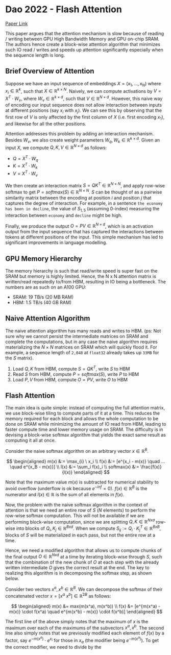 # Dao 2022 - Flash Attention

[Paper Link](https://arxiv.org/pdf/2205.14135.pdf)

This paper argues that the attention mechanism is slow because of reading / writing between GPU High Bandwidth Memory and GPU on-chip SRAM. The authors hence create a block-wise attention algorithm that minimizes such IO read / writes and speeds up attention significantly especially when the sequence length is long.

## Brief Overview of Attention

Suppose we have an input sequence of embeddings $X = (x_1, ..., x_N)$ where $x_i \in \mathbb{R}^k$, such that $X \in \mathbb{R}^{k \times N}$. Naively, we can compute activations by $V = X^T \cdot W_v$, where $W_v \in \mathbb{R}^{k \times d}$, such that $V \in \mathbb{R}^{N \times d}$. However, this naive way of encoding our input sequence does not allow interaction between inputs at different positions (say $x_i$ with $x_j$). We can see this by observing that the first row of $V$ is only affected by the first column of $X$ (i.e. first encoding $x_1$), and likewise for all the other positions.

Attention addresses this problem by adding an interaction mechanism. Besides $W_v$, we also create weight parameters $W_q, W_k \in \mathbb{R}^{k \times d}$. Given an input $X$, we compute $Q, K, V \in \mathbb{R}^{N \times d}$ as follows:
- $Q = X^T \cdot W_q$
- $K = X^T \cdot W_k$
- $V = X^T \cdot W_v$

We then create an interaction matrix $S = QK^T \in \mathbb{R}^{N \times N}$, and apply row-wise softmax to get $P = softmax(S) \in \mathbb{R}^{N \times N}$. $S$ can be thought of as a pairwise similarity matrix between the encoding at position $i$ and position $j$ that captures the degree of interaction. For example, in a sentence `the economy has been in decline`, the value of $S_{1,5}$ (assuming 0-index) measuring the interaction between `economy` and `decline` might be high.

Finally, we produce the output $O = PV \in \mathbb{R}^{N \times d}$, which is an activation output from the input sequence that has captured the interactions between tokens at different positions of the input. This simple mechanism has led to significant improvements in language modelling.

## GPU Memory Hierarchy

The memory hierarchy is such that read/write speed is super fast on the SRAM but memory is highly limited. Hence, the N x N attention matrix is written/read repeatedly to/from HBM, resulting in IO being a bottleneck. The numbers are as such on an A100 GPU:
- SRAM: 19 TB/s (20 MB RAM)
- HBM: 1.5 TB/s (40 GB RAM)

## Naive Attention Algorithm

The naive attention algorithm has many reads and writes to HBM. (ps: Not sure why we cannot persist the intermediate matrices on SRAM and complete the computations, but in any case the naive algorithm requires materializing the $N \times N$ matrices on SRAM which will quickly flood it. For example, a sequence length of `2,048` at `float32` already takes up `33MB` for the $S$ matrix).

1. Load $Q, K$ from HBM, compute $S = QK^T$, write $S$ to HBM
2. Read $S$ from HBM, compute $P = softmax(S)$, write $P$ to HBM
3. Load $P, V$ from HBM, compute $O = PV$, write $O$ to HBM

## Flash Attention

The main idea is quite simple: instead of computing the full attention matrix, we use block-wise tiling to compute parts of it at a time. This reduces the memory required for each block and allows the whole computation to be done on SRAM while minimizing the amount of IO read from HBM, leading to faster compute time and lower memory usage on SRAM. The difficulty is in devising a block-wise softmax algorithm that yields the exact same result as computing it all at once.

Consider the naive softmax algorithm on an arbitrary vector $x \in \mathbb{R}^B$.

$$
\begin{aligned}
m(x) &:= \max_{i} \ x_i
\\
f(x) &:= [e^{x_i - m(x)} \quad ... \quad e^{x_B - m(x)}]
\\
l(x) &:= \sum_i f(x)_i
\\
softmax(x) &:= \frac{f(x)}{l(x)}
\end{aligned}
$$

Note that the maximum value $m(x)$ is subtracted for numerical stability to avoid overflow (underflow is ok because $e^{-inf} = 0$). $f(x) \in \mathbb{R}^B$ is the numerator and $l(x) \in \mathbb{R}$ is the sum of all elements in $f(x)$.

Now, the problem with the naive softmax algorithm in the context of attention is that we need an entire row of $S$ ($N$ elements) to perform the row-wise softmax computation. This will not be available if we are performing block-wise computation, since we are splitting $Q, K \in \mathbb{R}^{Nxd}$ row-wise into blocks of $Q_i, K_j \in \mathbb{R}^{Bxd}$. When we compute $S_{ij} := Q_i \cdot K_j^T \in \mathbb{R}^{BxB}$, blocks of $S$ will be materialized in each pass, but not the entire row at a time.

Hence, we need a modified algorithm that allows us to compute chunks of the final output $O \in \mathbb{R}^{Nxd}$ at a time by iterating block-wise through $S$, such that the combination of the new chunk of $O$ at each step with the already written intermediate $O$ gives the correct result at the end. The key to realizing this algorithm is in decomposing the softmax step, as shown below.

Consider two vectors $x^a, x^b \in \mathbb{R}^B$. We can decompose the softmax of their concatenated vector $x = [x^a \ x^b] \in \mathbb{R}^{2B}$ as follows:

$$
\begin{aligned}
m(x) &= max(m(x^a), m(x^b))
\\
f(x) &= [e^{m(x^a) - m(x)} \cdot f(x^a) \quad e^{m(x^b) - m(x)} \cdot f(x^b)]
\end{aligned}
$$

The first line of the above simply notes that the maximum of $x$ is the maximum over each of the maximums of the subvectors $x^a, x^b$. The second line also simply notes that we previously modified each element of $f(x)$ by a factor, say $e^{-m(x^a)} \cdot e^{x_i}$ for those in $x_a$ (the modifier being $e^{-m(x^a)}$). To get the correct modifier, we need to divide by the 
